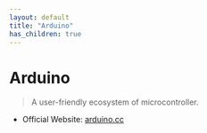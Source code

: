 ```yaml
---
layout: default
title: "Arduino"
has_children: true
---
```


# Arduino

> A user-friendly ecosystem of microcontroller.

- Official Website: [arduino.cc](https://www.arduino.cc)

